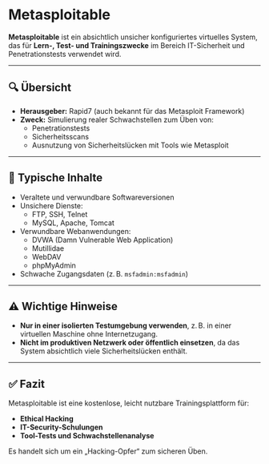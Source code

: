 # Metasploitable

**Metasploitable** ist ein absichtlich unsicher konfiguriertes virtuelles System, das für **Lern-, Test- und Trainingszwecke** im Bereich IT-Sicherheit und Penetrationstests verwendet wird.

---

## 🔍 Übersicht

- **Herausgeber:** Rapid7 (auch bekannt für das Metasploit Framework)
- **Zweck:** Simulierung realer Schwachstellen zum Üben von:
  - Penetrationstests
  - Sicherheitsscans
  - Ausnutzung von Sicherheitslücken mit Tools wie Metasploit

---

## 🧱 Typische Inhalte

- Veraltete und verwundbare Softwareversionen
- Unsichere Dienste:
  - FTP, SSH, Telnet
  - MySQL, Apache, Tomcat
- Verwundbare Webanwendungen:
  - DVWA (Damn Vulnerable Web Application)
  - Mutillidae
  - WebDAV
  - phpMyAdmin
- Schwache Zugangsdaten (z. B. `msfadmin:msfadmin`)

---

## ⚠️ Wichtige Hinweise

- **Nur in einer isolierten Testumgebung verwenden**, z. B. in einer virtuellen Maschine ohne Internetzugang.
- **Nicht im produktiven Netzwerk oder öffentlich einsetzen**, da das System absichtlich viele Sicherheitslücken enthält.

---

## ✅ Fazit

Metasploitable ist eine kostenlose, leicht nutzbare Trainingsplattform für:

- **Ethical Hacking**
- **IT-Security-Schulungen**
- **Tool-Tests und Schwachstellenanalyse**

Es handelt sich um ein „Hacking-Opfer“ zum sicheren Üben.


